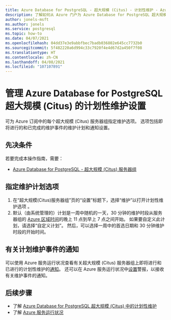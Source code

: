 ```yaml
---
title: Azure Database for PostgreSQL - 超大规模 (Citus) - 计划性维护 - Azure 门户
description: 了解如何从 Azure 门户为 Azure Database for PostgreSQL 超大规模 (Citus) 配置计划性维护设置。
author: jonels-msft
ms.author: jonels
ms.service: postgresql
ms.topic: how-to
ms.date: 04/07/2021
ms.openlocfilehash: 04dd37e3e9abbfbec7badb036802e645cc7732b0
ms.sourcegitcommit: 5f482220a6d994c33c7920f4e4d67d2a450f7f08
ms.translationtype: HT
ms.contentlocale: zh-CN
ms.lasthandoff: 04/08/2021
ms.locfileid: "107107891"
---
```

# <a name="manage-scheduled-maintenance-settings-for-azure-database-for-postgresql--hyperscale-citus"></a>管理 Azure Database for PostgreSQL 超大规模 (Citus) 的计划性维护设置

可为 Azure 订阅中的每个超大规模 (Citus) 服务器组指定维护选项。 选项包括即将进行的和已完成的维护事件的维护计划和通知设置。

## <a name="prerequisites"></a>先决条件

若要完成本操作指南，需要：

- [Azure Database for PostgreSQL - 超大规模 (Citus) 服务器组](quickstart-create-hyperscale-portal.md)

## <a name="specify-maintenance-schedule-options"></a>指定维护计划选项

1. 在“超大规模(Citus)服务器组”页的“设置”标题下，选择“维护”以打开计划性维护选项 。
2. 默认（由系统管理的）计划是一周中随机的一天，30 分钟的维护时段从服务器组的 [Azure 区域时间](https://go.microsoft.com/fwlink/?linkid=2143646)的晚上 11 点到早上 7 点之间开始。 如果要自定义此计划，请选择“自定义计划”。 然后，可以选择一周中的首选日期和 30 分钟维护时段的开始时间。

## <a name="notifications-about-scheduled-maintenance-events"></a>有关计划维护事件的通知

可以使用 Azure 服务运行状况查看有关超大规模 (Citus) 服务器组上即将进行和已进行的计划性维护的[通知](../service-health/service-notifications.md)。 还可以在 Azure 服务运行状况中[设置](../service-health/resource-health-alert-monitor-guide.md)警报，以接收有关维护事件的通知。

## <a name="next-steps"></a>后续步骤

* 了解 [Azure Database for PostgreSQL 超大规模 (Citus) 中的计划性维护](concepts-hyperscale-maintenance.md)
* 了解 [Azure 服务运行状况](../service-health/overview.md)
